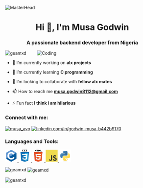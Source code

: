 ![MasterHead](https://img.freepik.com/free-vector/code-testing-cartoon-banner-functional-test-methodology-programming-search-errors-bugs-website-platform-development-dashboard-usability-optimization-computer-pc-vector-illustration_107791-3766.jpg?w=996&t=st=1657699955~exp=1657700555~hmac=3ba59ee2d743d59ba88197da4e431f76731bfd901418a5d32727aeb331e649b1)
<h1 align="center">Hi 👋, I'm Musa Godwin</h1>
<h3 align="center">A passionate backend developer from Nigeria</h3>
<img align="right" alt="Coding" width="400" src="https://cdn.dribbble.com/users/1162077/screenshots/3848914/programmer.gif">

<p align="left"> <img src="https://komarev.com/ghpvc/?username=geamxd&label=Profile%20views&color=0e75b6&style=flat" alt="geamxd" /> </p>

- 🔭 I’m currently working on **alx projects**

- 🌱 I’m currently learning **C programming**

- 👯 I’m looking to collaborate with **fellow alx mates**

- 📫 How to reach me **musa.godwin8112@gmail.com**

- ⚡ Fun fact **I think i am hilarious**

<h3 align="left">Connect with me:</h3>
<p align="left">
<a href="https://twitter.com/musa_avo" target="blank"><img align="center" src="https://raw.githubusercontent.com/rahuldkjain/github-profile-readme-generator/master/src/images/icons/Social/twitter.svg" alt="musa_avo" height="30" width="40" /></a>
<a href="https://linkedin.com/in/linkedin.com/in/godwin-musa-b442b9170" target="blank"><img align="center" src="https://raw.githubusercontent.com/rahuldkjain/github-profile-readme-generator/master/src/images/icons/Social/linked-in-alt.svg" alt="linkedin.com/in/godwin-musa-b442b9170" height="30" width="40" /></a>
</p>

<h3 align="left">Languages and Tools:</h3>
<p align="left"> <a href="https://www.cprogramming.com/" target="_blank" rel="noreferrer"> <img src="https://raw.githubusercontent.com/devicons/devicon/master/icons/c/c-original.svg" alt="c" width="40" height="40"/> </a> <a href="https://www.w3schools.com/css/" target="_blank" rel="noreferrer"> <img src="https://raw.githubusercontent.com/devicons/devicon/master/icons/css3/css3-original-wordmark.svg" alt="css3" width="40" height="40"/> </a> <a href="https://www.w3.org/html/" target="_blank" rel="noreferrer"> <img src="https://raw.githubusercontent.com/devicons/devicon/master/icons/html5/html5-original-wordmark.svg" alt="html5" width="40" height="40"/> </a> <a href="https://developer.mozilla.org/en-US/docs/Web/JavaScript" target="_blank" rel="noreferrer"> <img src="https://raw.githubusercontent.com/devicons/devicon/master/icons/javascript/javascript-original.svg" alt="javascript" width="40" height="40"/> </a> <a href="https://www.python.org" target="_blank" rel="noreferrer"> <img src="https://raw.githubusercontent.com/devicons/devicon/master/icons/python/python-original.svg" alt="python" width="40" height="40"/> </a> </p>

<p><img align="left" src="https://github-readme-stats.vercel.app/api/top-langs?username=geamxd&show_icons=true&locale=en&layout=compact" alt="geamxd" /></p>

<p>&nbsp;<img align="center" src="https://github-readme-stats.vercel.app/api?username=geamxd&show_icons=true&locale=en" alt="geamxd" /></p>

<p><img align="center" src="https://github-readme-streak-stats.herokuapp.com/?user=geamxd&" alt="geamxd" /></p>
